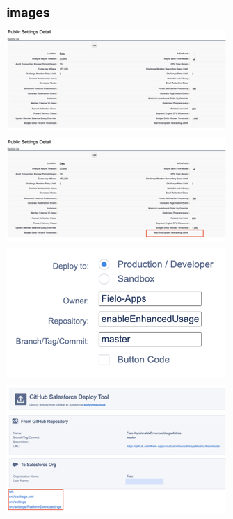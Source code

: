 # images

![Alt text](image.png)

![Alt text](image-1.png)

![Alt text](image-2.png)

![Alt text](image-3.png)